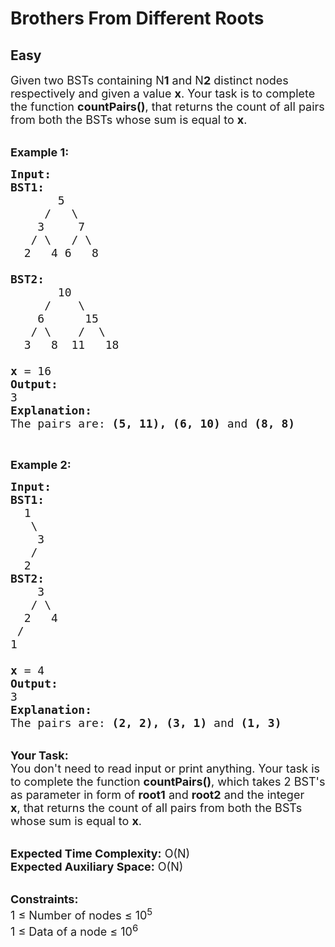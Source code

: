 # Brothers From Different Roots
## Easy 
<div class="problem-statement">
                <p></p><p><span style="font-size:18px">Given two BSTs containing N<strong>1</strong>&nbsp;and N<strong>2</strong>&nbsp;distinct nodes respectively and given a value&nbsp;<strong>x</strong>. Your task is to complete the function <strong>countPairs()</strong>, that returns the&nbsp;count of all pairs from both the BSTs whose sum is equal to&nbsp;<strong>x</strong>.</span></p>

<p><br>
<span style="font-size:18px"><strong>Example 1:</strong></span></p>

<pre style="position: relative;"><span style="font-size:18px"><strong>Input:</strong>
<strong>BST1:</strong>
&nbsp;      5
     /   \
&nbsp;   3     7
&nbsp;  / \   / \
  2   4 6   8

<strong>BST2:</strong>
&nbsp;      10
&nbsp;    /    \
&nbsp;   6      15
&nbsp;  / \    /  \
&nbsp; 3   8  11   18

<strong>x</strong> = 16
<strong>Output:
</strong>3
<strong>Explanation:
</strong>The pairs are: <strong>(5, 11), (6, 10)</strong> and <strong>(8, 8)</strong></span><span style="font-size:18px">
</span><div class="open_grepper_editor" title="Edit &amp; Save To Grepper"></div></pre>

<p>&nbsp;</p>

<p><span style="font-size:18px"><strong>Example 2:</strong></span></p>

<pre style="position: relative;"><span style="font-size:18px"><strong>Input:
BST1:</strong>
  1
   \
    3
   /
  2
<strong>BST2:
&nbsp;   </strong>3
&nbsp;  / \
&nbsp; 2   4
 /     
1

<strong>x</strong> = 4
<strong>Output:
</strong>3
<strong>Explanation:</strong>
The pairs are: <strong>(2, 2), (3, 1)</strong> and <strong>(1, 3)</strong>
</span><div class="open_grepper_editor" title="Edit &amp; Save To Grepper"></div></pre>

<p><br>
<span style="font-size:18px"><strong>Your Task:</strong><br>
You don't need to read input or print anything. Your task is to complete the function <strong>countPairs()</strong>, which takes 2 BST's as parameter in form of <strong>root1</strong> and <strong>root2</strong> and the integer <strong>x</strong>,&nbsp;that returns the&nbsp;count of all pairs from both the BSTs whose sum is equal to&nbsp;<strong>x</strong>.</span></p>

<p><br>
<span style="font-size:18px"><strong>Expected Time Complexity:</strong> O(N)<br>
<strong>Expected Auxiliary Space:</strong> O(N)</span></p>

<p><br>
<span style="font-size:18px"><strong>Constraints:</strong><br>
1 ≤ Number of nodes ≤ 10<sup>5</sup><br>
1 ≤ Data of a node ≤ 10<sup>6</sup></span></p>
 <p></p>
            </div>